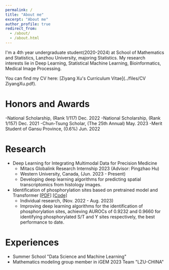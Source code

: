 ```yaml
---
permalink: /
title: "About me"
excerpt: "About me"
author_profile: true
redirect_from: 
  - /about/
  - /about.html
---
```


I'm a 4th year undergraduate student(2020-2024) at School of Mathematics and Statistics, Lanzhou University, majoring Statistics. My research interests lie in Deep Learning, Statistical Machine Learning, Bioinformatics, Medical Image Processing.

You can find my CV here: [Ziyang Xu's Curriculum Vitae](../files/CV ZiyangXu.pdf).

Honors and Awards
======
-National Scholarship, (Rank 1/117)   Dec. 2022
-National Scholarship, (Rank 1/157)   Dec. 2021
-Chun-Tsung Scholar, (The 25th Annual)  May. 2023
-Merit Student of Gansu Province, $(0.6 \%)$  Jun. 2022

Research
======
- Deep Learning for Integrating Multimodal Data for Precision Medicine
  - Mitacs Globalink Research Internship 2023 (Advisor: Pingzhao Hu)
  - Western University, Canada, (Jun. 2023 - Present) 
  - Developing deep learning algorithms for predicting spatial transcriptomics from histology images.
- Identification of phosphorylation sites based on pretrained model and Transformer [[PDF]](https://arxiv.org/abs/2308.05115) [[Code]](https://github.com/StatXzy7/PTransIPs)
  - Individual research, (Nov. 2022 - Aug. 2023)
  - Improving deep learning algorithms for the identification of phosphorylation sites, achieving AUROCs of 0.9232 and 0.9660 for identifying phosphorylated S/T and Y sites respectively, the best performance to date.

Experiences
======
- Summer School "Data Science and Machine Learning"
- Mathematics modeling group member in iGEM 2023 Team "LZU-CHINA"

